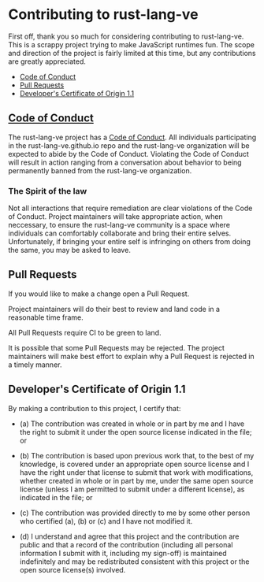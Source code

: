 # Contributing to  rust-lang-ve

First off, thank you so much for considering contributing to rust-lang-ve. This is a scrappy project trying to make JavaScript runtimes fun. The scope and direction of the project is fairly limited at this time, but any contributions are greatly appreciated.

* [Code of Conduct](#code-of-conduct)
* [Pull Requests](#pull-requests)
* [Developer's Certificate of Origin 1.1](#developers-certificate-of-origin)

## [Code of Conduct](./CODE_OF_CONDUCT.md)

The rust-lang-ve project has a [Code of Conduct](./CODE_OF_CONDUCT.md). All
individuals participating in the rust-lang-ve.github.io repo and the
rust-lang-ve organization will be expected to abide by the Code of Conduct.
Violating the Code of Conduct will result in action ranging from a conversation
about behavior to being permanently banned from the rust-lang-ve organization.

### The Spirit of the law

Not all interactions that require remediation are clear violations
of the Code of Conduct. Project maintainers will take appropriate
action, when neccessary, to ensure the rust-lang-ve community is a space
where individuals can comfortably collaborate and bring their
entire selves. Unfortunately, if bringing your entire self is
infringing on others from doing the same, you may be asked to leave.

## Pull Requests

If you would like to make a change open a Pull Request.

Project maintainers will do their best to review and land code
in a reasonable time frame.

All Pull Requests require CI to be green to land.

It is possible that some Pull Requests may be rejected. The project
maintainers will make best effort to explain why a Pull Request is
rejected in a timely manner.

## Developer's Certificate of Origin 1.1

By making a contribution to this project, I certify that:

* (a) The contribution was created in whole or in part by me and I
  have the right to submit it under the open source license
  indicated in the file; or

* (b) The contribution is based upon previous work that, to the best
  of my knowledge, is covered under an appropriate open source
  license and I have the right under that license to submit that
  work with modifications, whether created in whole or in part
  by me, under the same open source license (unless I am
  permitted to submit under a different license), as indicated
  in the file; or

* (c) The contribution was provided directly to me by some other
  person who certified (a), (b) or (c) and I have not modified
  it.

* (d) I understand and agree that this project and the contribution
  are public and that a record of the contribution (including all
  personal information I submit with it, including my sign-off) is
  maintained indefinitely and may be redistributed consistent with
  this project or the open source license(s) involved.
